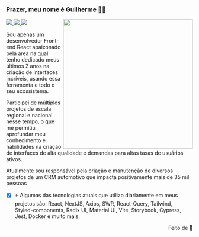 ### Prazer, meu nome é Guilherme 👋🏻

<img width="350rem" align="right" src="https://github-production-user-asset-6210df.s3.amazonaws.com/75824415/269841679-b8656c71-4a42-41ea-9200-f0d0e663b534.svg" />

<div gap="2rem">

  <a href="https://www.linkedin.com/in/guilhermespica/" target="_blank">
    <img src="https://github-production-user-asset-6210df.s3.amazonaws.com/75824415/269840586-a2395a1c-92db-465a-a228-edaaba2088db.svg" />
  </a>
  
  <a href="https://www.instagram.com/guilherme.spica/" target="_blank">
    <img src="https://github-production-user-asset-6210df.s3.amazonaws.com/75824415/269840881-23f8219e-a8a0-49e2-92ac-6ef8e850797b.svg" />
  </a>

  <a href="https://twitter.com/Just_Spica" target="_blank">
    <img src="https://github-production-user-asset-6210df.s3.amazonaws.com/75824415/269841057-2d4deaf6-c123-4966-8bb5-0adc68069022.svg" />
  </a>

</div>

Sou apenas um desenvolvedor Front-end React apaixonado pela área na qual tenho dedicado meus últimos 2 anos na criação de interfaces incríveis, usando essa ferramenta e todo o seu ecossistema.

Participei de múltiplos projetos de escala regional e nacional nesse tempo, o que me permitiu aprofundar meu conhecimento e habilidades na criação de interfaces de alta qualidade e demandas para altas taxas de usuários ativos.

Atualmente sou responsável pela criação e manutenção de diversos projetos de um CRM automotivo que impacta positivamente mais de 35 mil pessoas 

- [x] ⚡ Algumas das tecnologias atuais que utilizo diariamente em meus projetos são: React, NextJS, Axios, SWR, React-Query, Tailwind, <br />
Styled-components, Radix UI, Material UI, Vite, Storybook, Cypress, Jest, Docker e muito mais.

<p align="right">Feito de 💚</p>
